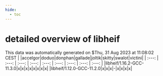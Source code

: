 ```yaml
---
hide:
  - toc
---
```


detailed overview of libheif
============================


This data was automatically generated on $Thu, 31 Aug 2023 at 11:08:02 CEST
| |accelgor|doduo|donphan|gallade|joltik|skitty|swalot|victini|
| :---: | :---: | :---: | :---: | :---: | :---: | :---: | :---: | :---: |
|libheif/1.16.2-GCC-11.3.0|x|x|x|x|x|x|x|x|
|libheif/1.12.0-GCC-11.2.0|x|x|x|-|x|x|x|x|
